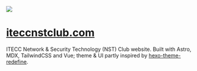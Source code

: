 <img src="https://github.com/">

# [iteccnstclub.com](https://iteccnstclub.com)

ITECC Network & Security Technology (NST) Club website. Built with Astro, MDX, TailwindCSS and Vue; theme & UI partly inspired by [hexo-theme-redefine](https://github.com/EvanNotFound/hexo-theme-redefine).
